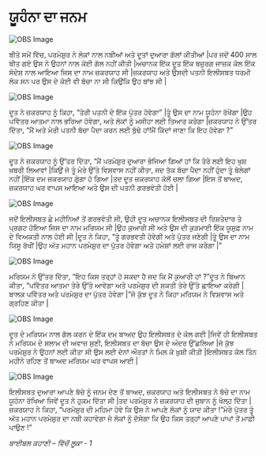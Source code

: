 # ਯੂਹੰਨਾ  ਦਾ ਜਨਮ

![OBS Image](https://cdn.door43.org/obs/jpg/360px/obs-en-22-01.jpg)

ਬੀਤੇ ਸਮੇਂ  ਵਿੱਚ,  ਪਰਮੇਸ਼ੁਰ ਨੇ  ਲੋਕਾਂ ਨਾਲ ਨਬੀਆਂ ਅਤੇ ਦੂਤਾਂ ਦੁਆਰਾ ਗੱਲਾਂ ਕੀਤੀਆਂ |ਪਰ ਜਦੋਂ 400 ਸਾਲ ਬੀਤ ਗਏ ਉਸ ਨੇ ਉਹਨਾਂ ਨਾਲ ਕੋਈ ਗੱਲ ਨਹੀਂ ਕੀਤੀ |ਅਚਾਨਕ ਇੱਕ ਦੂਤ ਇੱਕ ਬਜ਼ੁਰਗ ਜਾਜ਼ਕ ਕੋਲ ਇੱਕ ਸੰਦੇਸ਼ ਨਾਲ ਆਇਆ ਜਿਸ ਦਾ ਨਾਮ ਜ਼ਕਰਯਾਹ  ਸੀ |ਜ਼ਕਰਯਾਹ ਅਤੇ ਉਸਦੀ ਪਤਨੀ ਇਲੀਸਬਤ ਧਰਮੀ ਲੋਕ ਸਨ ਪਰ ਉਸ ਦੇ ਕੋਈ ਵੀ ਬੱਚਾ ਨਾ ਸੀ ਕਿਉਂਕਿ ਉਹ ਬਾਂਝ ਸੀ |

![OBS Image](https://cdn.door43.org/obs/jpg/360px/obs-en-22-02.jpg)

ਦੂਤ ਨੇ ਜ਼ਕਰਯਾਹ ਨੂੰ ਕਿਹਾ, “ਤੇਰੀ ਪਤਨੀ ਦੇ ਇੱਕ ਪੁੱਤਰ ਹੋਵੇਗਾ” |ਤੂੰ ਉਸ ਦਾ ਨਾਮ ਯੂਹੰਨਾ ਰੱਖੇਂਗਾ  |ਉਹ ਪਵਿੱਤਰ ਆਤਮਾ ਨਾਲ ਭਰਿਆ ਹੋਵੇਗਾ,  ਅਤੇ ਲੋਕਾਂ ਨੂੰ ਮਸੀਹਾ ਲਈ ਤਿਆਰ ਕਰੇਗਾ |ਜ਼ਕਰਯਾਹ  ਨੇ ਉੱਤਰ ਦਿੱਤਾ, “ਮੈਂ ਅਤੇ ਮੇਰੀ ਪਤਨੀ ਬੱਚਾ ਪੈਦਾ ਕਰਨ ਲਈ ਬੁੱਢੇ ਹਾਂ!ਮੈਂ ਕਿੱਦਾਂ ਜਾਣਾ ਕਿ ਇਹ ਹੋਵੇਗਾ ?”

![OBS Image](https://cdn.door43.org/obs/jpg/360px/obs-en-22-03.jpg)

ਦੂਤ ਨੇ ਜ਼ਕਰਯਾਹ  ਨੂੰ ਉੱਤਰ ਦਿੱਤਾ, “ਮੈਂ ਪਰਮੇਸ਼ੁਰ  ਦੁਆਰਾ ਭੇਜਿਆ ਗਿਆਂ ਹਾਂ ਕਿ ਤੇਰੇ ਲਈ ਇਹ ਖੁਸ਼ ਖ਼ਬਰੀ ਲਿਆਵਾਂ |ਕਿਉਂ ਜੋ  ਤੂੰ ਮੇਰੇ ਉੱਤੇ ਵਿਸ਼ਵਾਸ ਨਹੀਂ ਕੀਤਾ, ਜਦ ਤੱਕ ਬੱਚਾ ਪੈਦਾ ਨਹੀਂ ਹੁੰਦਾ ਤੂੰ ਬੋਲੇਗਾਂ ਨਹੀਂ |ਇੱਕ ਦਮ ਜ਼ਕਰਯਾਹ  ਗੁੰਗਾ ਹੋ ਗਿਆ |ਤਦ ਦੂਤ ਜ਼ਕਰਯਾਹ ਕੋਲੋਂ ਚਲਾ ਗਿਆ |ਇਸ ਤੋਂ ਬਾਅਦ, ਜ਼ਕਰਯਾਹ  ਘਰ ਵਾਪਸ ਆਇਆ ਅਤੇ ਉਸ ਦੀ ਪਤਨੀ ਗਰਭਵੰਤੀ  ਹੋਈ |

![OBS Image](https://cdn.door43.org/obs/jpg/360px/obs-en-22-04.jpg)

ਜਦੋਂ ਇਲੀਸਬਤ  ਛੇ ਮਹੀਨਿਆਂ ਤੋਂ ਗਰਭਵੰਤੀ  ਸੀ, ਉਹੀ ਦੂਤ ਅਚਾਨਕ ਇਲੀਸਬਤ  ਦੀ ਰਿਸ਼ਤੇਦਾਰ ਤੇ ਪ੍ਰਗਟ ਹੋਇਆ ਜਿਸ ਦਾ ਨਾਮ ਮਰਿਯਮ  ਸੀ |ਉਹ ਕੁਆਰੀ ਸੀ ਅਤੇ ਉਸ ਦੀ ਕੁੜਮਾਈ ਇੱਕ  ਯੂਸੁਫ਼  ਨਾਮ ਦੇ ਵਿਅਕਤੀ ਨਾਲ ਹੋਈ ਸੀ |ਦੂਤ ਨੇ ਕਿਹਾ, “ਤੂੰ ਗਰਭਵਤੀ  ਹੋਵੇਗੀ ਅਤੇ ਪੁੱਤਰ ਜਣੇਗੀ |ਤੂੰ ਉਸ ਦਾ ਨਾਮ ਯਿਸੂ ਰੱਖੀਂ  |ਉਹ ਅੱਤ ਮਹਾਨ ਪਰਮੇਸ਼ੁਰ  ਦਾ ਪੁੱਤਰ ਹੋਵੇਗਾ ਅਤੇ ਹਮੇਸ਼ਾਂ ਲਈ ਰਾਜ ਕਰੇਗਾ |”

![OBS Image](https://cdn.door43.org/obs/jpg/360px/obs-en-22-05.jpg)

ਮਰਿਯਮ  ਨੇ ਉੱਤਰ ਦਿੱਤਾ, “ਇਹ ਕਿਸ ਤਰ੍ਹਾਂ  ਹੋ ਸਕਦਾ ਹੈ ਜਦ ਕਿ ਮੈਂ ਕੁਆਰੀ  ਹਾਂ ?”ਦੂਤ ਨੇ ਬਿਆਨ ਕੀਤਾ, “ਪਵਿੱਤਰ ਆਤਮਾ ਤੇਰੇ ਉੱਤੇ ਆਵੇਗਾ ਅਤੇ ਪਰਮੇਸ਼ੁਰ  ਦੀ ਸ਼ਕਤੀ ਤੇਰੇ  ਉੱਤੇ ਛਾਇਆ ਕਰੇਗੀ |ਬਾਲਕ ਪਵਿੱਤਰ ਅਤੇ ਪਰਮੇਸ਼ੁਰ  ਦਾ ਪੁੱਤਰ ਹੋਵੇਗਾ |”ਜੋ ਕੁੱਝ  ਦੂਤ ਨੇ ਕਿਹਾ ਮਰਿਯਮ  ਨੇ ਵਿਸ਼ਵਾਸ ਅਤੇ ਗ੍ਰਹਿਣ ਕੀਤਾ |

![OBS Image](https://cdn.door43.org/obs/jpg/360px/obs-en-22-06.jpg)

ਦੂਤ ਦੇ ਮਰਿਯਮ  ਨਾਲ ਗੱਲ ਕਰਨ ਦੇ ਇੱਕ  ਦਮ ਬਾਅਦ ਉਹ ਇਲੀਸਬਤ  ਦੇ ਕੋਲ ਗਈ |ਜਿਵੇਂ ਹੀ ਇਲੀਸਬਤ  ਨੇ ਮਰਿਯਮ ਦੇ ਸਲਾਮ ਦੀ ਅਵਾਜ਼ ਸੁਣੀ, ਇਲੀਸਬਤ ਦਾ ਬੱਚਾ ਉਸ ਦੇ ਅੰਦਰ ਉੱਛਲਿਆ |ਜੋ ਕੁੱਝ ਪਰਮੇਸ਼ੁਰ  ਨੇ ਉਹਨਾਂ ਲਈ ਕੀਤਾ ਸੀ ਉਸ ਲਈ ਦੋਨਾਂ  ਔਰਤਾਂ ਨੇ ਮਿਲ ਕੇ ਖ਼ੁਸ਼ੀ ਕੀਤੀ |ਇਲੀਸਬਤ  ਕੋਲ ਤਿੰਨ  ਮਹੀਨੇ ਰਹਿਣ ਤੋਂ ਬਾਅਦ ਮਰਿਯਮ  ਘਰ ਵਾਪਸ ਆਈ |

![OBS Image](https://cdn.door43.org/obs/jpg/360px/obs-en-22-07.jpg)

ਇਲੀਸਬਤ  ਦੁਆਰਾ ਆਪਣੇ ਬੱਚੇ ਨੂੰ ਜਨਮ ਦੇਣ ਤੋਂ ਬਾਅਦ, ਜ਼ਕਰਯਾਹ  ਅਤੇ ਇਲੀਸਬਤ  ਨੇ ਬੱਚੇ ਦਾ ਨਾਮ ਯੂਹੰਨਾ ਰੱਖਿਆ ਜਿਵੇਂ ਦੂਤ ਨੇ ਹੁਕਮ ਦਿੱਤਾ ਸੀ |ਤਦ  ਪਰਮੇਸ਼ੁਰ  ਨੇ ਜ਼ਕਰਯਾਹ  ਦੀ ਜੁਬਾਨ ਨੂੰ ਖੋਲ੍ਹ  ਦਿੱਤਾ |ਜ਼ਕਰਯਾਹ  ਨੇ ਕਿਹਾ, “ਪਰਮੇਸ਼ੁਰ  ਦੀ ਮਹਿਮਾ ਹੋਵੇ ਕਿ ਉਸ ਨੇ ਆਪਣੇ ਲੋਕਾਂ ਨੂੰ ਯਾਦ ਕੀਤਾ !”ਮੇਰੇ ਪੁੱਤਰ  ਤੂੰ ਅੱਤ ਮਹਾਨ ਪਰਮੇਸ਼ੁਰ  ਦਾ ਨਬੀ ਕਹਾਵੇਗਾ ਜੋ ਲੋਕਾਂ ਨੂੰ ਦੱਸੇਗਾ ਕਿ ਉਹ ਕਿਸ ਤਰ੍ਹਾਂ  ਆਪਣੇ ਪਾਪਾਂ ਤੋਂ ਮਾਫ਼ੀ ਪਾਉਣ !”

_ਬਾਈਬਲ ਕਹਾਣੀ – ਵਿੱਚੋਂ  ਲੂਕਾ - 1_